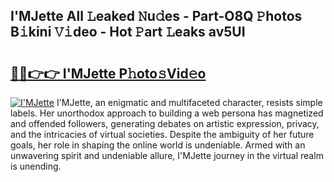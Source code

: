 ## I'MJette All 𝙻eaked 𝙽u𝚍es - Part-O8Q 𝙿hotos B𝚒kini 𝚅𝚒deo - Hot 𝙿art 𝙻eaks av5UI

# <h2><a href="http://ld2b5q.urlbe.top/?page=I%27MJette">🔗🔗👉👉 I'MJette P𝚑oto𝚜Vid𝚎o</a></h2>

[![I'MJette](https://i.imgur.com/eBuTRDB.gif)](http://ld2b5q.urlbe.top/?page=I%27MJette)
I'MJette, an enigmatic and multifaceted character, resists simple labels. Her unorthodox approach to building a web persona has magnetized and offended followers, generating debates on artistic expression, privacy, and the intricacies of virtual societies. Despite the ambiguity of her future goals, her role in shaping the online world is undeniable. Armed with an unwavering spirit and undeniable allure, I'MJette journey in the virtual realm is unending.
